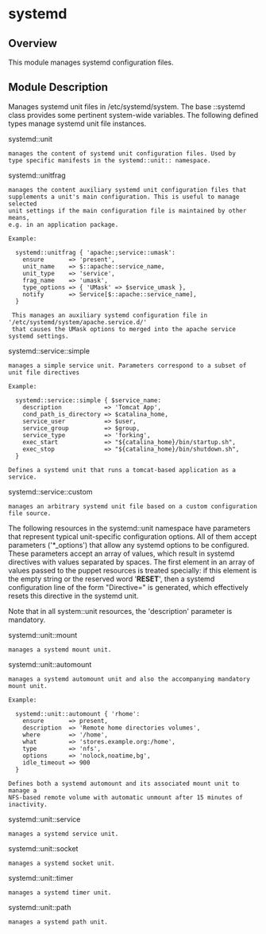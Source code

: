 # systemd

## Overview

This module manages systemd configuration files.

## Module Description

Manages systemd unit files in /etc/systemd/system. The base ::systemd class
provides some pertinent system-wide variables. The following defined
types manage systemd unit file instances.


systemd::unit

    manages the content of systemd unit configuration files. Used by
    type specific manifests in the systemd::unit:: namespace.

systemd::unitfrag

    manages the content auxiliary systemd unit configuration files that
    supplements a unit's main configuration. This is useful to manage selected
    unit settings if the main configuration file is maintained by other means,
    e.g. in an application package.

    Example:

      systemd::unitfrag { 'apache:;service::umask':
        ensure       => 'present',
        unit_name    => $::apache::service_name,
        unit_type    => 'service',
        frag_name    => 'umask',
        type_options => { 'UMask' => $service_umask },
        notify       => Service[$::apache::service_name],
      }

     This manages an auxiliary systemd configuration file in '/etc/systemd/system/apache.service.d/'
     that causes the UMask options to merged into the apache service systemd settings.


systemd::service::simple

    manages a simple service unit. Parameters correspond to a subset of
    unit file directives

    Example:

      systemd::service::simple { $service_name:
        description            => 'Tomcat App',
        cond_path_is_directory => $catalina_home,
        service_user           => $user,
        service_group          => $group,
        service_type           => 'forking',
        exec_start             => "${catalina_home}/bin/startup.sh",
        exec_stop              => "${catalina_home}/bin/shutdown.sh",
      }

    Defines a systemd unit that runs a tomcat-based application as a service.



systemd::service::custom

    manages an arbitrary systemd unit file based on a custom configuration
    file source.


The following resources in the systemd::unit namespace have parameters that
represent typical unit-specific configuration options. All of them accept
parameters ('*_options') that allow any systemd options to be configured.
These parameters accept an array of values, which result in systemd directives with values
separated by spaces. The first element in an array of values passed to the puppet resources
is treated specially: if this element is the empty string or the reserved word '__RESET__',
then a systemd configuration line of the form "Directive=" is generated, which effectively
resets this directive in the systemd unit.

Note that in all system::unit resources, the 'description' parameter is mandatory.


systemd::unit::mount

    manages a systemd mount unit.

systemd::unit::automount

    manages a systemd automount unit and also the accompanying mandatory
    mount unit.

    Example:

      systemd::unit::automount { 'rhome':
        ensure       => present,
        description  => 'Remote home directories volumes',
        where        => '/home',
        what         => 'stores.example.org:/home',
        type         => 'nfs',
        options      => 'nolock,noatime,bg',
        idle_timeout => 900
      }

    Defines both a systemd automount and its associated mount unit to manage a
    NFS-based remote volume with automatic unmount after 15 minutes of inactivity.


systemd::unit::service

    manages a systemd service unit.


systemd::unit::socket

    manages a systemd socket unit.


systemd::unit::timer

    manages a systemd timer unit.


systemd::unit::path

    manages a systemd path unit.

